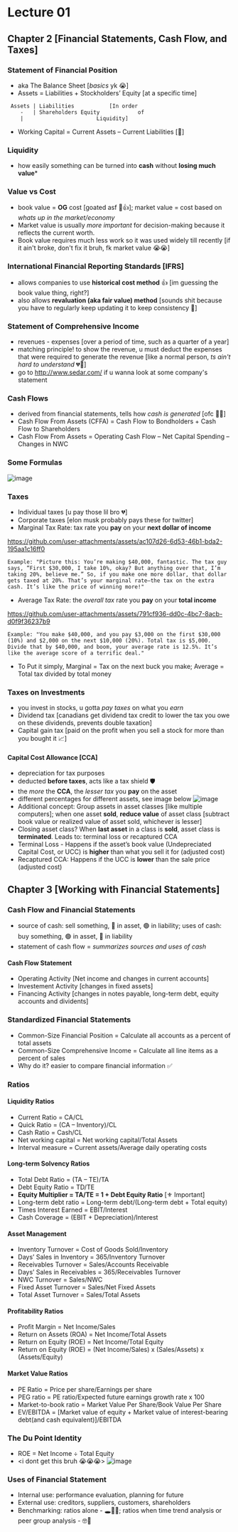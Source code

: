 # Lecture 01
 
## Chapter 2 [Financial Statements, Cash Flow, and Taxes]
 
### Statement of Financial Position
 - aka The Balance Sheet [*basics* yk 😭]
 - Assets = Liabilities + Stockholders’ Equity [at a specific time]

```
 Assets | Liabilities			[In order
    -   | Shareholders Equity		 	 of
 	|					    Liquidity]
```
 - Working Capital = Current Assets – Current Liabilities [🤧]
 
### Liquidity
 - how easily something can be turned into **cash** without **losing much value***
 
### Value vs Cost
 - book value = **OG** cost [goated asf 🫡👍]; market value = cost based on *whats up in the market/economy*
 - Market value is usually *more important* for decision-making because it reflects the current worth.
 - Book value requires much less work so it was used widely till recently [if it ain't broke, don't fix it bruh, fk market value 😭😭]
 
### International Financial Reporting Standards [IFRS]
 - allows companies to use **historical cost method** 👍 [im guessing the book value thing, right?]
 - also allows **revaluation (aka fair value) method** [sounds shit because you have to regularly keep updating it to keep consistency 🤡]
 
### Statement of Comprehensive Income
 - revenues - expenses [over a period of time, such as a quarter of a year]
 - matching principle! to show the revenue, u must deduct the expenses that were required to generate the revenue [like a normal person, *ts ain't hard to understand* 💔🥀]
 - go to http://www.sedar.com/ if u wanna look at some company's statement
 
### Cash Flows
 - derived from financial statements, tells how *cash is generated* [ofc 😮‍💨]
 - Cash Flow From Assets (CFFA) = Cash Flow to Bondholders + Cash Flow to Shareholders
 - Cash Flow From Assets = Operating Cash Flow – Net Capital Spending – Changes in NWC

### Some Formulas
![image](https://github.com/user-attachments/assets/76463a4f-0b8c-4172-ad7f-ff392e7b461a)

### Taxes
 - Individual taxes [u pay those lil bro 💔]
 - Corporate taxes [elon musk probably pays these for twitter]
 - Marginal Tax Rate: tax rate you **pay** on your **next dollar of income**

https://github.com/user-attachments/assets/ac107d26-6d53-46b1-bda2-195aa1c16ff0

```
Example: "Picture this: You’re making $40,000, fantastic. The tax guy says, “First $30,000, I take 10%, okay? But anything over that, I’m taking 20%, believe me.” So, if you make one more dollar, that dollar gets taxed at 20%. That’s your marginal rate—the tax on the extra cash. It’s like the price of winning more!"
```
 - Average Tax Rate: the *overall tax* rate you **pay** on your **total income**

https://github.com/user-attachments/assets/791cf936-dd0c-4bc7-8acb-d0f9f36237b9

```
Example: "You make $40,000, and you pay $3,000 on the first $30,000 (10%) and $2,000 on the next $10,000 (20%). Total tax is $5,000. Divide that by $40,000, and boom, your average rate is 12.5%. It’s like the average score of a terrific deal."
```
- To Put it simply, Marginal = Tax on the next buck you make; Average = Total tax divided by total money

### Taxes on Investments
 - you invest in stocks, u gotta *pay taxes* on what you *earn*
 - Dividend tax [canadians get dividend tax credit to lower the tax you owe on these dividends, prevents double taxation]
 - Capital gain tax [paid on the profit when you sell a stock for more than you bought it 📈]

#### Capital Cost Allowance [CCA]
 - depreciation for tax purposes
 - deducted **before taxes**, acts like a tax shield 🛡️
 - the *more* the **CCA**, the *lesser tax* you **pay** on the asset
 - different percentages for different assets, see image below
![image](https://github.com/user-attachments/assets/f8a0377f-0e5f-474c-96f6-2844af05206b)
- Additional concept: Group assets in asset classes [like multiple computers]; when one asset **sold**, **reduce value** of asset class [subtract book value or realized value of asset sold, whichever is lesser]
- Closing asset class? When **last asset** in a class is **sold**, asset class is **terminated**. Leads to: terminal loss or recaptured CCA
- Terminal Loss - Happens if the asset’s book value (Undepreciated Capital Cost, or UCC) is **higher** than what you sell it for (adjusted cost)
- Recaptured CCA: Happens if the UCC is **lower** than the sale price (adjusted cost)

## Chapter 3 [Working with Financial Statements]

### Cash Flow and Financial Statements
 - source of cash: sell something, 🔴 in asset, 🟢 in liability; uses of cash: buy something, 🟢 in asset, 🔴 in liability
 - statement of cash flow = *summarizes sources and uses of cash*

#### Cash Flow Statement
 - Operating Activity [Net income and changes in current accounts]
 - Investement Activity [changes in fixed assets]
 - Financing Activity [changes in notes payable, long-term debt, equity accounts and dividents]

### Standardized Financial Statements
 - Common-Size Financial Position = Calculate all accounts as a percent of total assets
 - Common-Size Comprehensive Income = Calculate all line items as a percent of sales
 - Why do it? easier to compare financial information ✅

### Ratios
#### Liquidity Ratios
- Current Ratio = CA/CL
- Quick Ratio = (CA – Inventory)/CL
- Cash Ratio = Cash/CL
- Net working capital = Net working capital/Total Assets
- Interval measure = Current assets/Average daily operating costs
#### Long-term Solvency Ratios
- Total Debt Ratio = (TA – TE)/TA
- Debt Equity Ratio = TD/TE
- **Equity Multiplier = TA/TE = 1 + Debt Equity Ratio** [⚜️ Important]
- Long-term debt ratio = Long-term debt/(Long-term debt + Total equity)
- Times Interest Earned = EBIT/Interest
- Cash Coverage = (EBIT + Depreciation)/Interest
#### Asset Management
- Inventory Turnover = Cost of Goods Sold/Inventory
- Days’ Sales in Inventory = 365/Inventory Turnover
- Receivables Turnover = Sales/Accounts Receivable
- Days’ Sales in Receivables = 365/Receivables Turnover
- NWC Turnover = Sales/NWC
- Fixed Asset Turnover = Sales/Net Fixed Assets
- Total Asset Turnover = Sales/Total Assets
#### Profitability Ratios
- Profit Margin = Net Income/Sales
- Return on Assets (ROA) = Net Income/Total Assets
- Return on Equity (ROE) = Net Income/Total Equity
- Return on Equity (ROE) = (Net Income/Sales) x (Sales/Assets) x (Assets/Equity)
#### Market Value Ratios
- PE Ratio = Price per share/Earnings per share
- PEG ratio = PE ratio/Expected future earnings growth rate x 100
- Market-to-book ratio = Market Value Per Share/Book Value Per Share
- EV/EBITDA = [Market value of equity + Market value of interest-bearing debt(and cash equivalent)]/EBITDA

### The Du Point Identity
- ROE = Net Income ÷ Total Equity
- <i dont get this bruh 😭😭😭>
![image](https://github.com/user-attachments/assets/e05bf5b4-ec3b-460c-aac1-9da2c17cb39a)

### Uses of Financial Statement
- Internal use: performance evaluation, planning for future
- External use: creditors, suppliers, customers, shareholders
- Benchmarking: ratios alone - 🕳️🧑‍🦯; ratios when time trend analysis or peer group analysis - 🤓📝
